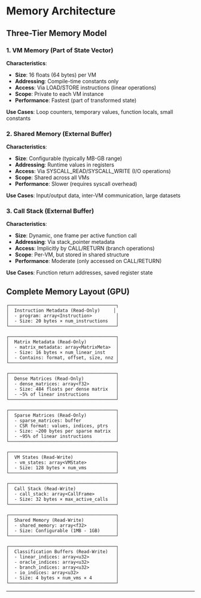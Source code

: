 # Memory Architecture

## Three-Tier Memory Model

### 1. VM Memory (Part of State Vector)

**Characteristics**:
- **Size**: 16 floats (64 bytes) per VM
- **Addressing**: Compile-time constants only
- **Access**: Via LOAD/STORE instructions (linear operations)
- **Scope**: Private to each VM instance
- **Performance**: Fastest (part of transformed state)

**Use Cases**: Loop counters, temporary values, function locals, small constants

### 2. Shared Memory (External Buffer)

**Characteristics**:
- **Size**: Configurable (typically MB-GB range)
- **Addressing**: Runtime values in registers
- **Access**: Via SYSCALL_READ/SYSCALL_WRITE (I/O operations)
- **Scope**: Shared across all VMs
- **Performance**: Slower (requires syscall overhead)

**Use Cases**: Input/output data, inter-VM communication, large datasets

### 3. Call Stack (External Buffer)

**Characteristics**:
- **Size**: Dynamic, one frame per active function call
- **Addressing**: Via stack_pointer metadata
- **Access**: Implicitly by CALL/RETURN (branch operations)
- **Scope**: Per-VM, but stored in shared structure
- **Performance**: Moderate (only accessed on CALL/RETURN)

**Use Cases**: Function return addresses, saved register state

## Complete Memory Layout (GPU)

```
┌────────────────────────────────────────┐
│  Instruction Metadata (Read-Only)     │
│  - program: array<Instruction>         │
│  - Size: 20 bytes × num_instructions   │
└────────────────────────────────────────┘

┌────────────────────────────────────────┐
│  Matrix Metadata (Read-Only)           │
│  - matrix_metadata: array<MatrixMeta>  │
│  - Size: 16 bytes × num_linear_inst    │
│  - Contains: format, offset, size, nnz │
└────────────────────────────────────────┘

┌────────────────────────────────────────┐
│  Dense Matrices (Read-Only)            │
│  - dense_matrices: array<f32>          │
│  - Size: 484 floats per dense matrix   │
│  - ~5% of linear instructions          │
└────────────────────────────────────────┘

┌────────────────────────────────────────┐
│  Sparse Matrices (Read-Only)           │
│  - sparse_matrices: buffer             │
│  - CSR format: values, indices, ptrs   │
│  - Size: ~200 bytes per sparse matrix  │
│  - ~95% of linear instructions         │
└────────────────────────────────────────┘

┌────────────────────────────────────────┐
│  VM States (Read-Write)                │
│  - vm_states: array<VMState>           │
│  - Size: 128 bytes × num_vms           │
└────────────────────────────────────────┘

┌────────────────────────────────────────┐
│  Call Stack (Read-Write)               │
│  - call_stack: array<CallFrame>        │
│  - Size: 32 bytes × max_active_calls   │
└────────────────────────────────────────┘

┌────────────────────────────────────────┐
│  Shared Memory (Read-Write)            │
│  - shared_memory: array<f32>           │
│  - Size: Configurable (1MB - 1GB)      │
└────────────────────────────────────────┘

┌────────────────────────────────────────┐
│  Classification Buffers (Read-Write)   │
│  - linear_indices: array<u32>          │
│  - oracle_indices: array<u32>          │
│  - branch_indices: array<u32>          │
│  - io_indices: array<u32>              │
│  - Size: 4 bytes × num_vms × 4         │
└────────────────────────────────────────┘
```

---
